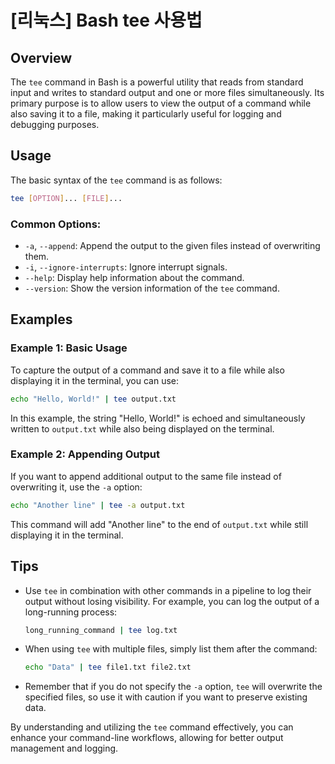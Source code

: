# [리눅스] Bash tee 사용법

## Overview
The `tee` command in Bash is a powerful utility that reads from standard input and writes to standard output and one or more files simultaneously. Its primary purpose is to allow users to view the output of a command while also saving it to a file, making it particularly useful for logging and debugging purposes.

## Usage
The basic syntax of the `tee` command is as follows:

```bash
tee [OPTION]... [FILE]...
```

### Common Options:
- `-a`, `--append`: Append the output to the given files instead of overwriting them.
- `-i`, `--ignore-interrupts`: Ignore interrupt signals.
- `--help`: Display help information about the command.
- `--version`: Show the version information of the `tee` command.

## Examples

### Example 1: Basic Usage
To capture the output of a command and save it to a file while also displaying it in the terminal, you can use:

```bash
echo "Hello, World!" | tee output.txt
```

In this example, the string "Hello, World!" is echoed and simultaneously written to `output.txt` while also being displayed on the terminal.

### Example 2: Appending Output
If you want to append additional output to the same file instead of overwriting it, use the `-a` option:

```bash
echo "Another line" | tee -a output.txt
```

This command will add "Another line" to the end of `output.txt` while still displaying it in the terminal.

## Tips
- Use `tee` in combination with other commands in a pipeline to log their output without losing visibility. For example, you can log the output of a long-running process:
  
  ```bash
  long_running_command | tee log.txt
  ```

- When using `tee` with multiple files, simply list them after the command:

  ```bash
  echo "Data" | tee file1.txt file2.txt
  ```

- Remember that if you do not specify the `-a` option, `tee` will overwrite the specified files, so use it with caution if you want to preserve existing data.

By understanding and utilizing the `tee` command effectively, you can enhance your command-line workflows, allowing for better output management and logging.